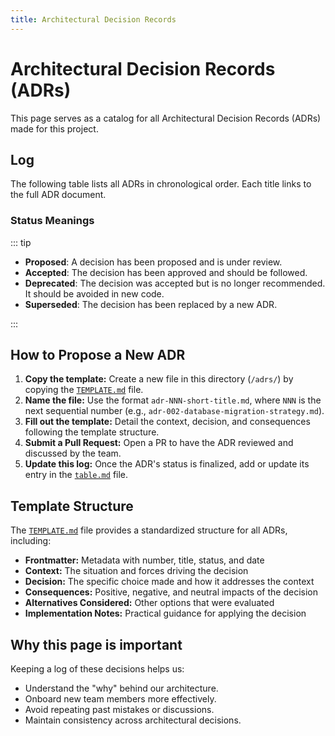 ```yaml
---
title: Architectural Decision Records
---
```


# Architectural Decision Records (ADRs)

This page serves as a catalog for all Architectural Decision Records (ADRs) made for this project.

## Log

The following table lists all ADRs in chronological order. Each title links to the full ADR document.

<!--@include: ./table.md-->

### Status Meanings

::: tip

-   **Proposed**: A decision has been proposed and is under review.
-   **Accepted**: The decision has been approved and should be followed.
-   **Deprecated**: The decision was accepted but is no longer recommended. It should be avoided in new code.
-   **Superseded**: The decision has been replaced by a new ADR.

:::

## How to Propose a New ADR

1.  **Copy the template:** Create a new file in this directory (`/adrs/`) by copying the [`TEMPLATE.md`](./TEMPLATE.md) file.
2.  **Name the file:** Use the format `adr-NNN-short-title.md`, where `NNN` is the next sequential number (e.g., `adr-002-database-migration-strategy.md`).
3.  **Fill out the template:** Detail the context, decision, and consequences following the template structure.
4.  **Submit a Pull Request:** Open a PR to have the ADR reviewed and discussed by the team.
5.  **Update this log:** Once the ADR's status is finalized, add or update its entry in the [`table.md`](./table.md) file.

## Template Structure

The [`TEMPLATE.md`](./TEMPLATE.md) file provides a standardized structure for all ADRs, including:

-   **Frontmatter:** Metadata with number, title, status, and date
-   **Context:** The situation and forces driving the decision
-   **Decision:** The specific choice made and how it addresses the context
-   **Consequences:** Positive, negative, and neutral impacts of the decision
-   **Alternatives Considered:** Other options that were evaluated
-   **Implementation Notes:** Practical guidance for applying the decision

## Why this page is important

Keeping a log of these decisions helps us:

-   Understand the "why" behind our architecture.
-   Onboard new team members more effectively.
-   Avoid repeating past mistakes or discussions.
-   Maintain consistency across architectural decisions.
